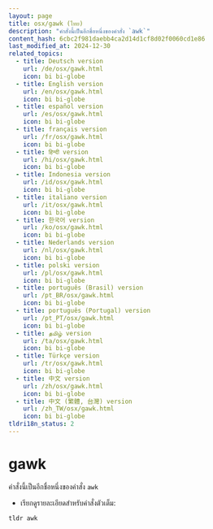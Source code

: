 ```yaml
---
layout: page
title: osx/gawk (ไทย)
description: "คำสั่งนี้เป็นอีกชื่อหนึ่งของคำสั่ง `awk`"
content_hash: 6cbc2f981daebb4ca2d14d1cf8d02f0060cd1e86
last_modified_at: 2024-12-30
related_topics:
  - title: Deutsch version
    url: /de/osx/gawk.html
    icon: bi bi-globe
  - title: English version
    url: /en/osx/gawk.html
    icon: bi bi-globe
  - title: español version
    url: /es/osx/gawk.html
    icon: bi bi-globe
  - title: français version
    url: /fr/osx/gawk.html
    icon: bi bi-globe
  - title: हिन्दी version
    url: /hi/osx/gawk.html
    icon: bi bi-globe
  - title: Indonesia version
    url: /id/osx/gawk.html
    icon: bi bi-globe
  - title: italiano version
    url: /it/osx/gawk.html
    icon: bi bi-globe
  - title: 한국어 version
    url: /ko/osx/gawk.html
    icon: bi bi-globe
  - title: Nederlands version
    url: /nl/osx/gawk.html
    icon: bi bi-globe
  - title: polski version
    url: /pl/osx/gawk.html
    icon: bi bi-globe
  - title: português (Brasil) version
    url: /pt_BR/osx/gawk.html
    icon: bi bi-globe
  - title: português (Portugal) version
    url: /pt_PT/osx/gawk.html
    icon: bi bi-globe
  - title: தமிழ் version
    url: /ta/osx/gawk.html
    icon: bi bi-globe
  - title: Türkçe version
    url: /tr/osx/gawk.html
    icon: bi bi-globe
  - title: 中文 version
    url: /zh/osx/gawk.html
    icon: bi bi-globe
  - title: 中文 (繁體, 台灣) version
    url: /zh_TW/osx/gawk.html
    icon: bi bi-globe
tldri18n_status: 2
---
```

# gawk

คำสั่งนี้เป็นอีกชื่อหนึ่งของคำสั่ง `awk`

- เรียกดูรายละเอียดสำหรับคำสั่งตัวเต็ม:

`tldr awk`
